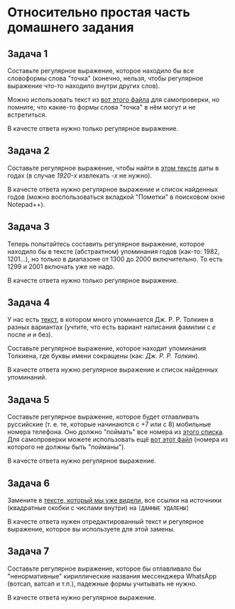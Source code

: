 # Относительно простая часть домашнего задания

## Задача 1

Составьте регулярное выражение, которое находило бы все словоформы слова "точка" (конечно, нельзя, чтобы регулярное выражение что-то находило внутри других слов).

Можно использовать текст из [вот этого файла](https://github.com/volina092/RSUH_intro_compling_ma/blob/1sem_re/1%20%D1%81%D0%B5%D0%BC%D0%B8%D0%BD%D0%B0%D1%80%20(%D0%A0%D0%B5%D0%B3%D1%83%D0%BB%D1%8F%D1%80%D0%BD%D1%8B%D0%B5%20%D0%B2%D1%8B%D1%80%D0%B0%D0%B6%D0%B5%D0%BD%D0%B8%D1%8F)/%D0%A4%D0%B0%D0%B9%D0%BB%D1%8B/hw1.txt) для самопроверки, но помните, что какие-то формы слова "точка" в нём могут и не встретиться.

В качесте ответа нужно только регулярное выражение.

## Задача 2

Составьте регулярное выражение, чтобы найти в [этом тексте](https://github.com/volina092/RSUH_intro_compling_ma/blob/1sem_re/1%20%D1%81%D0%B5%D0%BC%D0%B8%D0%BD%D0%B0%D1%80%20(%D0%A0%D0%B5%D0%B3%D1%83%D0%BB%D1%8F%D1%80%D0%BD%D1%8B%D0%B5%20%D0%B2%D1%8B%D1%80%D0%B0%D0%B6%D0%B5%D0%BD%D0%B8%D1%8F)/%D0%A4%D0%B0%D0%B9%D0%BB%D1%8B/hw2.txt) даты в годах (в случае _1920-x_ извлекать _-x_ не нужно).

В качесте ответа нужно регулярное выражение и список найденных годов (можно воспользоваться вкладкой "Пометки" в поисковом окне Notepad++).

## Задача 3

Теперь попытайтесь составить регулярное выражение, которое находило бы в тексте (абстрактном) упоминания годов (как-то: 1982, 1201...), но только в диапазоне от 1300 до 2000 включительно. То есть 1299 и 2001 включать уже не надо.

В качесте ответа нужно только регулярное выражение.

## Задача 4

У нас есть [текст](https://github.com/volina092/RSUH_intro_compling_ma/blob/1sem_re/1%20%D1%81%D0%B5%D0%BC%D0%B8%D0%BD%D0%B0%D1%80%20(%D0%A0%D0%B5%D0%B3%D1%83%D0%BB%D1%8F%D1%80%D0%BD%D1%8B%D0%B5%20%D0%B2%D1%8B%D1%80%D0%B0%D0%B6%D0%B5%D0%BD%D0%B8%D1%8F)/%D0%A4%D0%B0%D0%B9%D0%BB%D1%8B/hw4.txt), в котором много упоминается Дж. Р. Р. Толкиен в разных вариантах (учтите, что есть вариант написания фамилии с _е_ после _и_ и без).

Cоставьте регулярное выражение, которое находит упоминания Толкиена, где буквы имени сокращены (как: _Дж. Р. Р. Толкин_).

В качесте ответа нужно регулярное выражение и список найденных упоминаний.

## Задача 5

Cоставьте регулярное выражение, которое будет отлавливать руссийские (т. е. те, которые начинаются с +7 или с 8) мобильные номера телефона. Оно должно "поймать" все номера из [этого списка](https://github.com/volina092/RSUH_intro_compling_ma/blob/1sem_re/1%20%D1%81%D0%B5%D0%BC%D0%B8%D0%BD%D0%B0%D1%80%20(%D0%A0%D0%B5%D0%B3%D1%83%D0%BB%D1%8F%D1%80%D0%BD%D1%8B%D0%B5%20%D0%B2%D1%8B%D1%80%D0%B0%D0%B6%D0%B5%D0%BD%D0%B8%D1%8F)/%D0%A4%D0%B0%D0%B9%D0%BB%D1%8B/hw5_true). Для самопроверки можете использовать ещё [вот этот файл](https://github.com/volina092/RSUH_intro_compling_ma/blob/1sem_re/1%20%D1%81%D0%B5%D0%BC%D0%B8%D0%BD%D0%B0%D1%80%20(%D0%A0%D0%B5%D0%B3%D1%83%D0%BB%D1%8F%D1%80%D0%BD%D1%8B%D0%B5%20%D0%B2%D1%8B%D1%80%D0%B0%D0%B6%D0%B5%D0%BD%D0%B8%D1%8F)/%D0%A4%D0%B0%D0%B9%D0%BB%D1%8B/hw5_false) (номера из которого не должны быть "пойманы"). 

В качесте ответа нужно регулярное выражение.

## Задача 6

Замените в [тексте, который мы уже видели,](https://github.com/volina092/RSUH_intro_compling_ma/blob/1sem_re/1%20%D1%81%D0%B5%D0%BC%D0%B8%D0%BD%D0%B0%D1%80%20(%D0%A0%D0%B5%D0%B3%D1%83%D0%BB%D1%8F%D1%80%D0%BD%D1%8B%D0%B5%20%D0%B2%D1%8B%D1%80%D0%B0%D0%B6%D0%B5%D0%BD%D0%B8%D1%8F)/%D0%A4%D0%B0%D0%B9%D0%BB%D1%8B/hw2.txt) все ссылки на источники (квадратные скобки с числами внутри) на `[ДАННЫЕ УДАЛЕНЫ]`

В качесте ответа нужен отредактированный текст и регулярное выражение, которое вы используете для этой замены.

## Задача 7

Составьте регулярное выражение, которое бы отлавливало бы "ненормативные" кириллические названия мессенджера WhatsApp (вотсап, ватсап и т.п.), падежные формы учитывать не нужно.

В качесте ответа нужно регулярное выражение.
